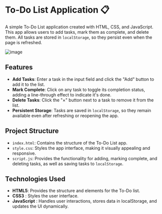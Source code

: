 # To-Do List Application 📋

A simple To-Do List application created with HTML, CSS, and JavaScript. This app allows users to add tasks, mark them as complete, and delete them. All tasks are stored in `localStorage`, so they persist even when the page is refreshed.

![image](https://github.com/user-attachments/assets/c8f95346-3fd1-4652-ae49-b73e9368d204)



## Features

- **Add Tasks**: Enter a task in the input field and click the "Add" button to add it to the list.
- **Mark Complete**: Click on any task to toggle its completion status, adding a line-through effect to indicate it's done.
- **Delete Tasks**: Click the "×" button next to a task to remove it from the list.
- **Persistent Storage**: Tasks are saved in `localStorage`, so they remain available even after refreshing or reopening the app.

## Project Structure

- `index.html`: Contains the structure of the To-Do List app.
- `style.css`: Styles the app interface, making it visually appealing and responsive.
- `script.js`: Provides the functionality for adding, marking complete, and deleting tasks, as well as saving tasks to `localStorage`.

## Technologies Used
- **HTML5**: Provides the structure and elements for the To-Do list.
- **CSS3** : Styles the user interface.
- **JavaScript** : Handles user interactions, stores data in localStorage, and updates the UI dynamically.
